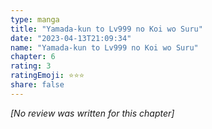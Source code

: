 ```yaml
---
type: manga
title: "Yamada-kun to Lv999 no Koi wo Suru"
date: "2023-04-13T21:09:34"
name: "Yamada-kun to Lv999 no Koi wo Suru"
chapter: 6
rating: 3
ratingEmoji: ⭐️⭐️⭐️
share: false
---
```


_[No review was written for this chapter]_
